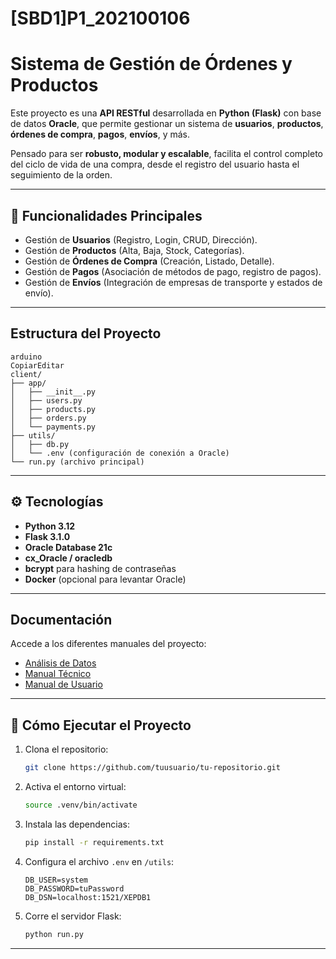 # [SBD1]P1_202100106

# Sistema de Gestión de Órdenes y Productos

Este proyecto es una **API RESTful** desarrollada en **Python (Flask)** con base de datos **Oracle**, que permite gestionar un sistema de **usuarios**, **productos**, **órdenes de compra**, **pagos**, **envíos**, y más.

Pensado para ser **robusto, modular y escalable**, facilita el control completo del ciclo de vida de una compra, desde el registro del usuario hasta el seguimiento de la orden.

---

## 🚀 Funcionalidades Principales

- Gestión de **Usuarios** (Registro, Login, CRUD, Dirección).
- Gestión de **Productos** (Alta, Baja, Stock, Categorías).
- Gestión de **Órdenes de Compra** (Creación, Listado, Detalle).
- Gestión de **Pagos** (Asociación de métodos de pago, registro de pagos).
- Gestión de **Envíos** (Integración de empresas de transporte y estados de envío).

---

## Estructura del Proyecto

```
arduino
CopiarEditar
client/
├── app/
│   ├── __init__.py
│   ├── users.py
│   ├── products.py
│   ├── orders.py
│   └── payments.py
├── utils/
│   ├── db.py
│   └── .env (configuración de conexión a Oracle)
└── run.py (archivo principal)

```

---

## ⚙️ Tecnologías

- **Python 3.12**
- **Flask 3.1.0**
- **Oracle Database 21c**
- **cx_Oracle / oracledb**
- **bcrypt** para hashing de contraseñas
- **Docker** (opcional para levantar Oracle)

---

## Documentación

Accede a los diferentes manuales del proyecto:

- [Análisis de Datos](https://www.notion.so/An-lisis-Previo-19bfad1ba0758091b7b4d2c78529e5a0?pvs=4)
- [Manual Técnico](https://www.notion.so/Manual-T-cnico-1b4fad1ba075804aa987cb79fea0e1cc?pvs=4)
- [Manual de Usuario](??)


---

## 📝 Cómo Ejecutar el Proyecto

1. Clona el repositorio:
    
    ```bash
    git clone https://github.com/tuusuario/tu-repositorio.git
    ```
    
2. Activa el entorno virtual:
    
    ```bash
    source .venv/bin/activate
    ```
    
3. Instala las dependencias:
    
    ```bash
    pip install -r requirements.txt
    ```
    
4. Configura el archivo `.env` en `/utils`:
    
    ```
    DB_USER=system
    DB_PASSWORD=tuPassword
    DB_DSN=localhost:1521/XEPDB1
    
    ```
    
5. Corre el servidor Flask:
    
    ```bash
    python run.py
    ```
    

---